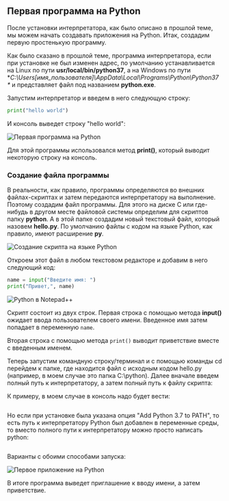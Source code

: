 ## Первая программа на Python

После установки интерпретатора, как было описано в прошлой теме, мы можем начать создавать приложения на Python. Итак, создадим первую простенькую программу.

Как было сказано в прошлой теме, программа интерпретатора, если при установке не был изменен адрес, по умолчанию 
устанавливается на Linux по пути **usr/local/bin/python37**, а на Windows по пути 
**C:\Users\[имя_пользователя]\AppData\Local\Programs\Python\Python37\** и представляет файл под названием **python.exe**.

Запустим интерпретатор и введем в него следующую строку:

```py
print("hello world")
```

И консоль выведет строку "hello world":

![Первая программа на Python](https://metanit.com/python/tutorial/pics/1.5.png)

Для этой программы использовался метод **print()**, который выводит некоторую строку на консоль.

### Создание файла программы

В реальности, как правило, программы определяются во внешних файлах-скриптах и затем передаются интерпретатору на выполнение. Поэтому создадим файл программы. 
Для этого на диске C или где-нибудь в другом месте файловой системы определим для скриптов папку **python**. А в этой папке создадим новый текстовый файл, который 
назовем **hello.py**. По умолчанию файлы с кодом на языке Python, как правило, имеют расширение **py**.

![Создание скрипта на языке Python](https://metanit.com/python/tutorial/pics/1.6.png)

Откроем этот файл в любом текстовом редакторе и добавим в него следующий код:

```py
name = input("Введите имя: ")
print("Привет,", name)
```

![Python в Notepad++](https://metanit.com/python/tutorial/pics/1.8.png)

Скрипт состоит из двух строк. Первая строка с помощью метода **input()** ожидает ввода пользователем своего имени. Введенное 
имя затем попадает в переменную `name`.

Вторая строка с помощью метода `print()` выводит приветствие вместе с введенным именем.

Теперь запустим командную строку/терминал и с помощью команды cd перейдем к папке, где находится файл с исходным кодом hello.py (например, в моем случае это папка C:\python). 
Далее вначале введем полный путь к интерпретатору, а затем полный путь к файлу скрипта:

К примеру, в моем случае в консоль надо будет вести:

```

```

Но если при установке была указана опция "Add Python 3.7 to PATH", то есть путь к интерпретатору Python был добавлен в переменные среды, то вместо полного пути к интерпретатору можно просто написать python:

```

```

Варианты с обоими способами запуска:

![Первое приложение на Python](https://metanit.com/python/tutorial/pics/1.10.png)

В итоге программа выведет приглашение к вводу имени, а затем приветствие.

